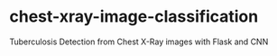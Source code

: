 # chest-xray-image-classification
Tuberculosis Detection from Chest X-Ray images with Flask and CNN 
